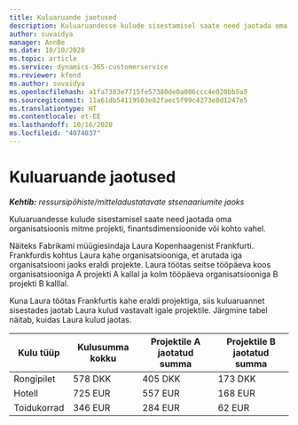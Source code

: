 ```yaml
---
title: Kuluaruande jaotused
description: Kuluaruandesse kulude sisestamisel saate need jaotada oma organisatsioonis mitme projekti, juriidilise olemi või kohto vahel.
author: suvaidya
manager: AnnBe
ms.date: 10/10/2020
ms.topic: article
ms.service: dynamics-365-customerservice
ms.reviewer: kfend
ms.author: suvaidya
ms.openlocfilehash: a1fa7383e7715fe57380de0a006ccc4e020bb5a5
ms.sourcegitcommit: 11a61db54119503e82faec5f99c4273e8d1247e5
ms.translationtype: HT
ms.contentlocale: et-EE
ms.lasthandoff: 10/16/2020
ms.locfileid: "4074837"
---
```

# <a name="distributions-on-an-expense-report"></a>Kuluaruande jaotused

_**Kehtib:** ressursipõhiste/mitteladustatavate stsenaariumite jaoks_

Kuluaruandesse kulude sisestamisel saate need jaotada oma organisatsioonis mitme projekti, finantsdimensioonide või kohto vahel.

Näiteks Fabrikami müügiesindaja Laura Kopenhaagenist Frankfurti. Frankfurdis kohtus Laura kahe organisatsiooniga, et arutada iga organisatsiooni jaoks eraldi projekte. Laura töötas seitse tööpäeva koos organisatsiooniga A projekti A kallal ja kolm tööpäeva organisatsiooniga B projekti B kalllal.

Kuna Laura töötas Frankfurtis kahe eraldi projektiga, siis kuluaruannet sisestades jaotab Laura kulud vastavalt igale projektile. Järgmine tabel näitab, kuidas Laura kulud jaotas.

| Kulu tüüp | Kulusumma kokku | Projektile A jaotatud summa | Projektile B jaotatud summa |
|--------------|----------------------|---------------------------------|---------------------------------|
| Rongipilet   | 578 DKK              | 405 DKK                         | 173 DKK                         |
| Hotell        | 725 EUR              | 557 EUR                         | 168 EUR                         |
| Toidukorrad        | 346 EUR              | 284 EUR                         | 62 EUR                          |
